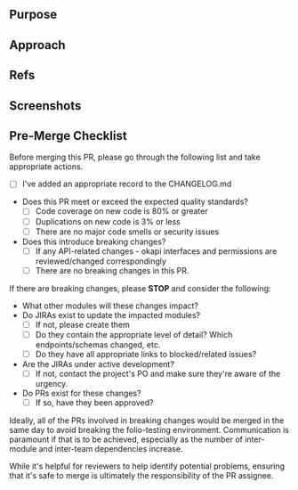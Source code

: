 <!--
  If you have a relevant JIRA issue number, please put it in the issue title.
  Example: UICAL-136: Add pull request template
-->

<!--
  Please ensure you have added reviewers to the pull request.
  Required reviewers: this is a person that is responsible for the current repository
  in accordance with https://wiki.folio.org/display/REL/Team+vs+module+responsibility+matrix
-->

## Purpose
<!--
  Why are you making this change? There is nothing more important
  to the reviewer and future readers than the cause
  that gave rise to this pull request. Be careful to avoid circular
  statements like "the purpose is to update the schema." and
  instead provide an explanation like "there is more data to be provided and stored for Purchase Orders
  which is currently missing in the schema"

  The purpose may seem self-evident to you now, but the standard to
  hold yourself to should be "can a developer parachuting into this
  project reconstruct the necessary context merely by reading this
  section."
 -->

## Approach
<!--
 How does this change fulfill the purpose? It's best to talk
 high-level strategy and avoid code-splaining the commit history.

 The goal is not only to explain what you did, but also to help other
 developers *work* with your solution in the future.
-->

## Refs
<!--
  If you have a relevant JIRA issue, add a link directly to the issue URL here.
  Example: https://issues.folio.org/browse/UICAL-136
-->

## Screenshots
<!-- OPTIONAL
 One picture is literally worth a thousand words. When the feature is
 an interaction, an animated GIF is best. Most of the time it helps to
 include "before" and "after" screenshots to quickly demonstrate the
 value of the feature.
-->

<!-- OPTIONAL
#### TODOS and Open Questions
- [ ] Use GitHub checklists. When solved, check the box and explain the answer.
-->

<!-- OPTIONAL
## Learning
  Help out not only your reviewer but also your fellow developer!
  Sometimes there are key pieces of information that you used to come up
  with your solution. Don't let all that hard work go to waste! A
  pull request is a *perfect* opportunity to share the learning that
  you did. Add links to blog posts, patterns, libraries, or addons used
  to solve this problem.
-->

## Pre-Merge Checklist
Before merging this PR, please go through the following list and take appropriate actions.
- [ ] I've added an appropriate record to the CHANGELOG.md
- Does this PR meet or exceed the expected quality standards?
  - [ ] Code coverage on new code is 80% or greater
  - [ ] Duplications on new code is 3% or less
  - [ ] There are no major code smells or security issues
- Does this introduce breaking changes?
  - [ ] If any API-related changes - okapi interfaces and permissions are reviewed/changed correspondingly
  - [ ] There are no breaking changes in this PR.

If there are breaking changes, please **STOP** and consider the following:

- What other modules will these changes impact?
- Do JIRAs exist to update the impacted modules?
  - [ ] If not, please create them
  - [ ] Do they contain the appropriate level of detail?  Which endpoints/schemas changed, etc.
  - [ ] Do they have all appropriate links to blocked/related issues?
- Are the JIRAs under active development?
  - [ ] If not, contact the project's PO and make sure they're aware of the urgency.
- Do PRs exist for these changes?
  - [ ] If so, have they been approved?

Ideally, all of the PRs involved in breaking changes would be merged in the same day to avoid breaking the folio-testing environment.  Communication is paramount if that is to be achieved, especially as the number of inter-module and inter-team dependencies increase.

While it's helpful for reviewers to help identify potential problems, ensuring that it's safe to merge is ultimately the responsibility of the PR assignee.
